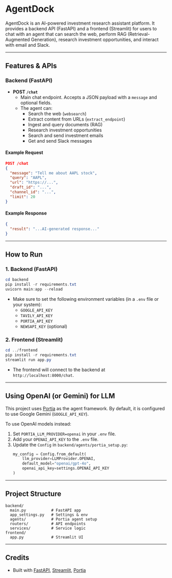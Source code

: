 # AgentDock

AgentDock is an AI-powered investment research assistant platform. It provides a backend API (FastAPI) and a frontend (Streamlit) for users to chat with an agent that can search the web, perform RAG (Retrieval-Augmented Generation), research investment opportunities, and interact with email and Slack.

---

## Features & APIs

### Backend (FastAPI)

- **POST `/chat`**
  - Main chat endpoint. Accepts a JSON payload with a `message` and optional fields.
  - The agent can:
    - Search the web (`websearch`)
    - Extract content from URLs (`extract_endpoint`)
    - Ingest and query documents (RAG)
    - Research investment opportunities
    - Search and send investment emails
    - Get and send Slack messages

#### Example Request
```json
POST /chat
{
  "message": "Tell me about AAPL stock",
  "query": "AAPL",
  "url": "https://...",
  "draft_id": "...",
  "channel_id": "...",
  "limit": 20
}
```

#### Example Response
```json
{
  "result": "...AI-generated response..."
}
```

---

## How to Run

### 1. Backend (FastAPI)

```powershell
cd backend
pip install -r requirements.txt
uvicorn main:app --reload
```

- Make sure to set the following environment variables (in a `.env` file or your system):
  - `GOOGLE_API_KEY`
  - `TAVILY_API_KEY`
  - `PORTIA_API_KEY`
  - `NEWSAPI_KEY` (optional)

### 2. Frontend (Streamlit)

```powershell
cd ../frontend
pip install -r requirements.txt
streamlit run app.py
```

- The frontend will connect to the backend at `http://localhost:8000/chat`.

---

## Using OpenAI (or Gemini) for LLM

This project uses [Portia](https://github.com/portia-ai/portia-sdk-python) as the agent framework. By default, it is configured to use Google Gemini (`GOOGLE_API_KEY`).

To use OpenAI models instead:
1. Set `PORTIA_LLM_PROVIDER=openai` in your `.env` file.
2. Add your `OPENAI_API_KEY` to the `.env` file.
3. Update the `Config` in `backend/agents/portia_setup.py`:
   ```python
   my_config = Config.from_default(
       llm_provider=LLMProvider.OPENAI,
       default_model="openai/gpt-4o",
       openai_api_key=settings.OPENAI_API_KEY
   )
   ```

---

## Project Structure

```
backend/
  main.py           # FastAPI app
  app_settings.py   # Settings & env
  agents/           # Portia agent setup
  routers/          # API endpoints
  services/         # Service logic
frontend/
  app.py            # Streamlit UI
```

---

## Credits
- Built with [FastAPI](https://fastapi.tiangolo.com/), [Streamlit](https://streamlit.io/), [Portia](https://github.com/portia-ai/portia-sdk-python)
